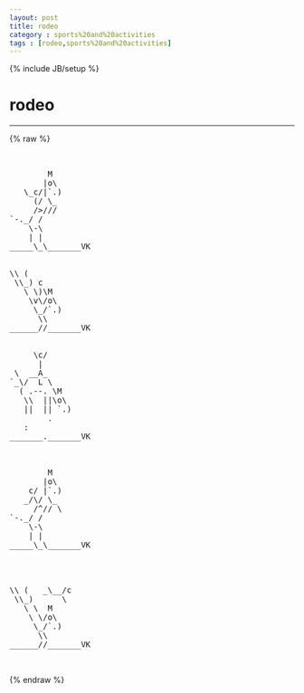 ```yaml
---
layout: post
title: rodeo
category : sports%20and%20activities
tags : [rodeo,sports%20and%20activities]
---
```

{% include JB/setup %}
# rodeo
---
{% raw %}
<pre>


        M
       |o\
   \_c/|`.)
     (/ \_
     /&gt;///
`-._/ /
    \-\
    | |
_____\_\_______VK


\\ (
 \\_) c
   \ \)\M
    \v\/o\
     \_/`.)
      \\
______//_______VK


     \c/
      |
 \  __A_
`_\/  L \
  ( .--. \M
   \\  ||\o\
   ||  || `.)
        .
   :
_______._______VK



        M
       |o\
    c/ |`.)
   _/\/ \_
     /^// \
`-._/ /
    \-\
    | |
_____\_\_______VK




\\ (   _\__/c
 \\_)      \
   \ \  M 
    \ \/o\
     \_/`.)
      \\
______//_______VK

 </pre>
{% endraw %}
